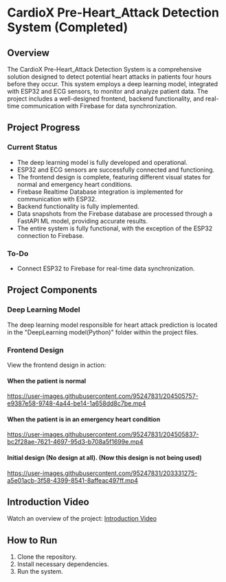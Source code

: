 # CardioX Pre-Heart_Attack Detection System (Completed)

## Overview

The CardioX Pre-Heart_Attack Detection System is a comprehensive solution designed to detect potential heart attacks in patients four hours before they occur. This system employs a deep learning model, integrated with ESP32 and ECG sensors, to monitor and analyze patient data. The project includes a well-designed frontend, backend functionality, and real-time communication with Firebase for data synchronization.

## Project Progress

### Current Status
- The deep learning model is fully developed and operational.
- ESP32 and ECG sensors are successfully connected and functioning.
- The frontend design is complete, featuring different visual states for normal and emergency heart conditions.
- Firebase Realtime Database integration is implemented for communication with ESP32.
- Backend functionality is fully implemented.
- Data snapshots from the Firebase database are processed through a FastAPI ML model, providing accurate results.
- The entire system is fully functional, with the exception of the ESP32 connection to Firebase.

### To-Do
- Connect ESP32 to Firebase for real-time data synchronization.

## Project Components

### Deep Learning Model
The deep learning model responsible for heart attack prediction is located in the "DeepLearning model(Python)" folder within the project files.

### Frontend Design
View the frontend design in action:
#### When the patient is normal
https://user-images.githubusercontent.com/95247831/204505757-e9387e58-9748-4a44-be14-1a658dd8c7be.mp4

#### When the patient is in an emergency heart condition
https://user-images.githubusercontent.com/95247831/204505837-bc2f28ae-7621-4697-95d3-b708a5f1699e.mp4

#### Initial design (No design at all). (Now this design is not being used)
https://user-images.githubusercontent.com/95247831/203331275-a5e01acb-3f58-4399-8541-8affeac497ff.mp4

## Introduction Video
Watch an overview of the project: [Introduction Video](https://user-images.githubusercontent.com/95247831/206718769-263013df-324c-41a4-ae49-969fb2df0275.mp4)

## How to Run

1. Clone the repository.
2. Install necessary dependencies.
3. Run the system.



